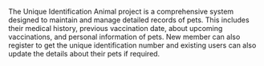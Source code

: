 The Unique Identification Animal project is a comprehensive system designed to maintain and manage detailed records of pets. This includes their medical history, previous vaccination date, about upcoming vaccinations, and personal information of pets. New member can also register to get the unique identification number and existing users can also update the details about their pets if required.
